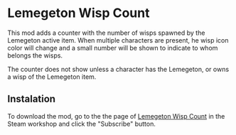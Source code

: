 # Lemegeton Wisp Count

This mod adds a counter with the number of wisps spawned by the Lemegeton active item. When multiple characters are present, he wisp icon color will change and a small number will be shown to indicate to whom belongs the wisps.

The counter does not show unless a character has the Lemegeton, or owns a wisp of the Lemegeton item.

## Instalation

To download the mod, go to the the page of [Lemegeton Wisp Count](https://steamcommunity.com/sharedfiles/filedetails/?id=2966407131) in the Steam workshop and click the "Subscribe" button.
